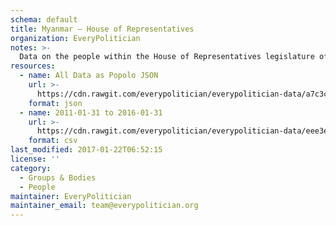 ```yaml
---
schema: default
title: Myanmar — House of Representatives
organization: EveryPolitician
notes: >-
  Data on the people within the House of Representatives legislature of Myanmar.
resources:
  - name: All Data as Popolo JSON
    url: >-
      https://cdn.rawgit.com/everypolitician/everypolitician-data/a7c3cf2f50bc7975c9968c0117aedacbebd272bf/data/Myanmar/House_of_Representatives/ep-popolo-v1.0.json
    format: json
  - name: 2011-01-31 to 2016-01-31
    url: >-
      https://cdn.rawgit.com/everypolitician/everypolitician-data/eee3e62aa529dd2550c9d45418faf40c6745ea3b/data/Myanmar/House_of_Representatives/term-1.csv
    format: csv
last_modified: 2017-01-22T06:52:15
license: ''
category:
  - Groups & Bodies
  - People
maintainer: EveryPolitician
maintainer_email: team@everypolitician.org
---
```


